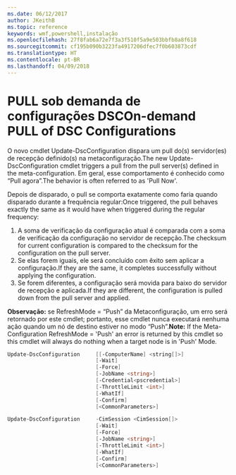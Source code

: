 ```yaml
---
ms.date: 06/12/2017
author: JKeithB
ms.topic: reference
keywords: wmf,powershell,instalação
ms.openlocfilehash: 27f8fab6a72e7f3a3f510f5a9e503bbfb8a8f618
ms.sourcegitcommit: cf195b090b3223fa4917206dfec7f0b603873cdf
ms.translationtype: HT
ms.contentlocale: pt-BR
ms.lasthandoff: 04/09/2018
---
```

# <a name="on-demand-pull-of-dsc-configurations"></a><span data-ttu-id="bd6e1-102">PULL sob demanda de configurações DSC</span><span class="sxs-lookup"><span data-stu-id="bd6e1-102">On-demand PULL of DSC Configurations</span></span>

<span data-ttu-id="bd6e1-103">O novo cmdlet Update-DscConfiguration dispara um pull do(s) servidor(es) de recepção definido(s) na metaconfiguração.</span><span class="sxs-lookup"><span data-stu-id="bd6e1-103">The new Update-DscConfiguration cmdlet triggers a pull from the pull server(s) defined in the meta-configuration.</span></span> <span data-ttu-id="bd6e1-104">Em geral, esse comportamento é conhecido como “Pull agora”.</span><span class="sxs-lookup"><span data-stu-id="bd6e1-104">The behavior is often referred to as 'Pull Now'.</span></span>


<span data-ttu-id="bd6e1-105">Depois de disparado, o pull se comporta exatamente como faria quando disparado durante a frequência regular:</span><span class="sxs-lookup"><span data-stu-id="bd6e1-105">Once triggered, the pull behaves exactly the same as it would have when triggered during the regular frequency:</span></span>

1. <span data-ttu-id="bd6e1-106">A soma de verificação da configuração atual é comparada com a soma de verificação da configuração no servidor de recepção.</span><span class="sxs-lookup"><span data-stu-id="bd6e1-106">The checksum for current configuration is compared to the checksum for the configuration on the pull server.</span></span>
2. <span data-ttu-id="bd6e1-107">Se elas forem iguais, ele será concluído com êxito sem aplicar a configuração.</span><span class="sxs-lookup"><span data-stu-id="bd6e1-107">If they are the same, it completes successfully without applying the configuration.</span></span>
3. <span data-ttu-id="bd6e1-108">Se forem diferentes, a configuração será movida para baixo do servidor de recepção e aplicada.</span><span class="sxs-lookup"><span data-stu-id="bd6e1-108">If they are different, the configuration is pulled down from the pull server and applied.</span></span>

<span data-ttu-id="bd6e1-109">**Observação:** se RefreshMode = “Push” da Metaconfiguração, um erro será retornado por este cmdlet; portanto, esse cmdlet nunca executará nenhuma ação quando um nó de destino estiver no modo “Push”.</span><span class="sxs-lookup"><span data-stu-id="bd6e1-109">**Note:** If the Meta-Configuration RefreshMode = 'Push' an error is returned by this cmdlet so this cmdlet will always do nothing when a target node is in 'Push' Mode.</span></span>

```powershell
Update-DscConfiguration     [[-ComputerName] <string[]>]
                            [-Wait]
                            [-Force]
                            [-JobName <string>]
                            [-Credential<pscredential>]
                            [-ThrottleLimit <int>]
                            [-WhatIf]
                            [-Confirm]
                            [<CommonParameters>]

Update-DscConfiguration     -CimSession <CimSession[]>
                            [-Wait]
                            [-Force]
                            [-JobName <string>]
                            [-ThrottleLimit <int>]
                            [-WhatIf]
                            [-Confirm]
                            [<CommonParameters>]
```